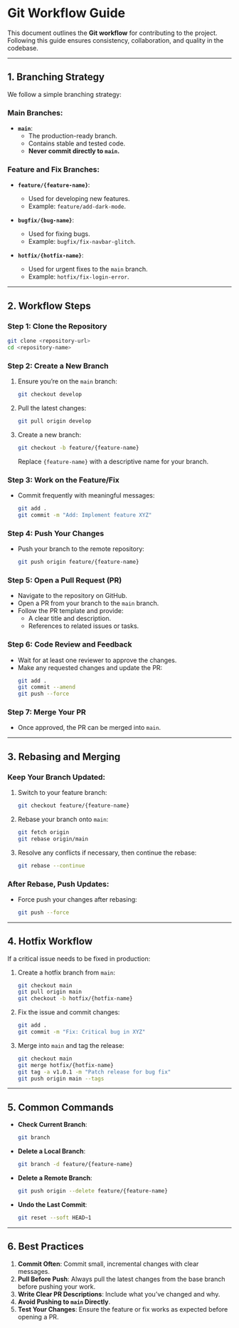 # Git Workflow Guide

This document outlines the **Git workflow** for contributing to the project. Following this guide ensures consistency, collaboration, and quality in the codebase.

---

## 1. **Branching Strategy**

We follow a simple branching strategy:

### Main Branches:

- **`main`**:
  - The production-ready branch.
  - Contains stable and tested code.
  - **Never commit directly to `main`.**

### Feature and Fix Branches:

- **`feature/{feature-name}`**:

  - Used for developing new features.
  - Example: `feature/add-dark-mode`.

- **`bugfix/{bug-name}`**:

  - Used for fixing bugs.
  - Example: `bugfix/fix-navbar-glitch`.

- **`hotfix/{hotfix-name}`**:
  - Used for urgent fixes to the `main` branch.
  - Example: `hotfix/fix-login-error`.

---

## 2. **Workflow Steps**

### Step 1: Clone the Repository

```bash
git clone <repository-url>
cd <repository-name>
```

### Step 2: Create a New Branch

1. Ensure you’re on the `main` branch:
   ```bash
   git checkout develop
   ```
2. Pull the latest changes:
   ```bash
   git pull origin develop
   ```
3. Create a new branch:
   ```bash
   git checkout -b feature/{feature-name}
   ```
   Replace `{feature-name}` with a descriptive name for your branch.

### Step 3: Work on the Feature/Fix

- Commit frequently with meaningful messages:
  ```bash
  git add .
  git commit -m "Add: Implement feature XYZ"
  ```

### Step 4: Push Your Changes

- Push your branch to the remote repository:
  ```bash
  git push origin feature/{feature-name}
  ```

### Step 5: Open a Pull Request (PR)

- Navigate to the repository on GitHub.
- Open a PR from your branch to the `main` branch.
- Follow the PR template and provide:
  - A clear title and description.
  - References to related issues or tasks.

### Step 6: Code Review and Feedback

- Wait for at least one reviewer to approve the changes.
- Make any requested changes and update the PR:
  ```bash
  git add .
  git commit --amend
  git push --force
  ```

### Step 7: Merge Your PR

- Once approved, the PR can be merged into `main`.

---

## 3. **Rebasing and Merging**

### Keep Your Branch Updated:

1. Switch to your feature branch:
   ```bash
   git checkout feature/{feature-name}
   ```
2. Rebase your branch onto `main`:
   ```bash
   git fetch origin
   git rebase origin/main
   ```
3. Resolve any conflicts if necessary, then continue the rebase:
   ```bash
   git rebase --continue
   ```

### After Rebase, Push Updates:

- Force push your changes after rebasing:
  ```bash
  git push --force
  ```

---

## 4. **Hotfix Workflow**

If a critical issue needs to be fixed in production:

1. Create a hotfix branch from `main`:
   ```bash
   git checkout main
   git pull origin main
   git checkout -b hotfix/{hotfix-name}
   ```
2. Fix the issue and commit changes:
   ```bash
   git add .
   git commit -m "Fix: Critical bug in XYZ"
   ```
3. Merge into `main` and tag the release:
   ```bash
   git checkout main
   git merge hotfix/{hotfix-name}
   git tag -a v1.0.1 -m "Patch release for bug fix"
   git push origin main --tags
   ```

---

## 5. **Common Commands**

- **Check Current Branch**:

  ```bash
  git branch
  ```

- **Delete a Local Branch**:

  ```bash
  git branch -d feature/{feature-name}
  ```

- **Delete a Remote Branch**:

  ```bash
  git push origin --delete feature/{feature-name}
  ```

- **Undo the Last Commit**:
  ```bash
  git reset --soft HEAD~1
  ```

---

## 6. **Best Practices**

1. **Commit Often**: Commit small, incremental changes with clear messages.
2. **Pull Before Push**: Always pull the latest changes from the base branch before pushing your work.
3. **Write Clear PR Descriptions**: Include what you’ve changed and why.
4. **Avoid Pushing to `main` Directly**.
5. **Test Your Changes**: Ensure the feature or fix works as expected before opening a PR.
